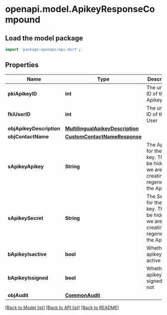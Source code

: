 # openapi.model.ApikeyResponseCompound

## Load the model package
```dart
import 'package:openapi/api.dart';
```

## Properties
Name | Type | Description | Notes
------------ | ------------- | ------------- | -------------
**pkiApikeyID** | **int** | The unique ID of the Apikey | 
**fkiUserID** | **int** | The unique ID of the User | 
**objApikeyDescription** | [**MultilingualApikeyDescription**](MultilingualApikeyDescription.md) |  | 
**objContactName** | [**CustomContactNameResponse**](CustomContactNameResponse.md) |  | 
**sApikeyApikey** | **String** | The Apikey for the API key.  This will be hidden if we are not creating or regenerating the Apikey. | [optional] 
**sApikeySecret** | **String** | The Secret for the API key.  This will be hidden if we are not creating or regenerating the Apikey. | [optional] 
**bApikeyIsactive** | **bool** | Whether the apikey is active or not | 
**bApikeyIssigned** | **bool** | Whether the apikey is signed or not | [optional] 
**objAudit** | [**CommonAudit**](CommonAudit.md) |  | 

[[Back to Model list]](../README.md#documentation-for-models) [[Back to API list]](../README.md#documentation-for-api-endpoints) [[Back to README]](../README.md)


